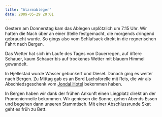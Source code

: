 ```yaml
---
title: "Alarmableger"
date: 2009-05-29 20:01
---
```

Gestern am Donnerstag kam das Ablegen urplötzlich um 7:15 Uhr. Wir hatten die Nach über an einer Stelle festgemacht, die morgends dringend gebraucht wurde. So gings also vom Schlafsack direkt in die regnerischen Fahrt nach Bergen.

Das Wetter hat sich im Laufe des Tages von Dauerregen, auf öftere Schauer, kaum Schauer bis auf trockenes Wetter mit blauem Himmel gewandelt.

In Hjellestad wurde Wasser gebunkert und Diesel. Danach ging es weiter nach Bergen. Zu Mittag gab es an Bord Lachsforelle mit Reis, die wir als Abschiedsgeschenk vom [Jondal Hotel](http://www.jondal-gjestgjevarstad.no/) bekommen haben.

In Bergen haben wir dank der frühen Ankunft einen Liegplatz direkt an der Promeniermeile bekommen. Wir geniesen die Sonne, gehen Abends Essen und begehen dann unseren Stammtisch. Mit einer Abschlussrunde Skat geht es früh zu Bett.
